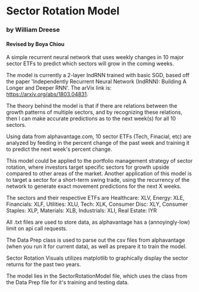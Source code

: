 # Sector Rotation Model
### by William Dreese
#### Revised by Boya Chiou

A simple recurrent neural network that uses weekly changes in 10 major sector ETFs to predict which sectors will grow in the coming weeks.

The model is currently a 2-layer IndRNN trained with basic SGD, based off the paper 'Independently Recurrent Neural Network (IndRNN): Building A Longer and Deeper RNN'. The arVix link is: https://arxiv.org/abs/1803.04831.

The theory behind the model is that if there are relations between the growth patterns of multiple sectors, and by recognizing these relations, then I can make accurate predictions as to the next week(s) for all 10 sectors. 

Using data from alphavantage.com, 10 sector ETFs (Tech, Finacial, etc) are analyzed by feeding in the percent change of the past week and training it to predict the next week's percent change.

This model could be applied to the portfolio management strategy of sector rotation, where investors target specific sectors for growth upside compared to other areas of the market. Another application of this model is to target a sector for a short-term swing trade, using the recurrency of the network to generate exact movement predictions for the next X weeks. 

The sectors and their respective ETFs are
Healthcare: XLV,
Energy: XLE,
Financials: XLF,
Utilities: XLU,
Tech: XLK,
Consumer Disc: XLY,
Consumer Staples: XLP,
Materials: XLB,
Industrials: XLI,
Real Estate: IYR

All .txt files are used to store data, as alphavantage has a (annoyingly-low) limit on api call requests. 

The Data Prep class is used to parse out the csv files from alphavantage (when you run it for current data), as well as prepare it to train the model. 

Sector Rotation Visuals utilizes matplotlib to graphically display the sector returns for the past two years. 

The model lies in the SectorRotationModel file, which uses the class from the Data Prep file for it's training and testing data.  
